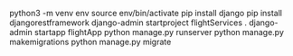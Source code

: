 python3 -m venv env
source env/bin/activate
pip install django
pip install djangorestframework
django-admin startproject flightServices .
django-admin startapp flightApp
python manage.py runserver
python manage.py makemigrations
python manage.py migrate
